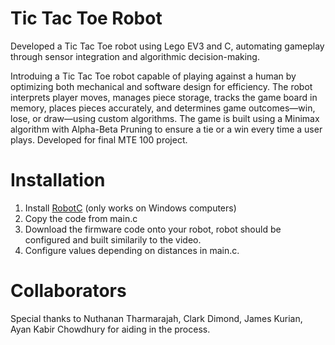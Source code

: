 # Tic Tac Toe Robot
Developed a Tic Tac Toe robot using Lego EV3 and C, automating gameplay through sensor integration and algorithmic decision-making.

Introduing a Tic Tac Toe robot capable of playing against a human by optimizing both mechanical and software design for efficiency. The robot interprets player moves, manages piece storage, tracks the game board in memory, places pieces accurately, and determines game outcomes—win, lose, or draw—using custom algorithms. The game is built using a Minimax algorithm with Alpha-Beta Pruning to ensure a tie or a win every time a user plays. Developed for final MTE 100 project.

# Installation
1. Install [RobotC](https://www.robotc.net/) (only works on Windows computers)
2. Copy the code from main.c
3. Download the firmware code onto your robot, robot should be configured and built similarily to the video.
4. Configure values depending on distances in main.c.

# Collaborators
Special thanks to Nuthanan Tharmarajah, Clark Dimond, James Kurian, Ayan Kabir Chowdhury for aiding in the process. 






